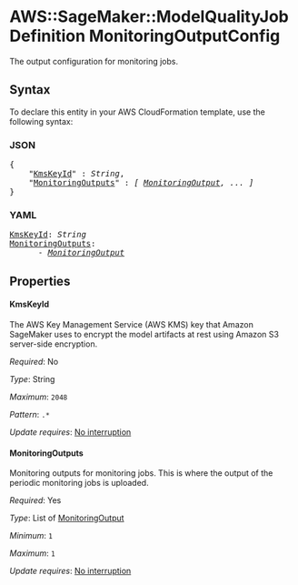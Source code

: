 # AWS::SageMaker::ModelQualityJobDefinition MonitoringOutputConfig

The output configuration for monitoring jobs.

## Syntax

To declare this entity in your AWS CloudFormation template, use the following syntax:

### JSON

<pre>
{
    "<a href="#kmskeyid" title="KmsKeyId">KmsKeyId</a>" : <i>String</i>,
    "<a href="#monitoringoutputs" title="MonitoringOutputs">MonitoringOutputs</a>" : <i>[ <a href="monitoringoutput.md">MonitoringOutput</a>, ... ]</i>
}
</pre>

### YAML

<pre>
<a href="#kmskeyid" title="KmsKeyId">KmsKeyId</a>: <i>String</i>
<a href="#monitoringoutputs" title="MonitoringOutputs">MonitoringOutputs</a>: <i>
      - <a href="monitoringoutput.md">MonitoringOutput</a></i>
</pre>

## Properties

#### KmsKeyId

The AWS Key Management Service (AWS KMS) key that Amazon SageMaker uses to encrypt the model artifacts at rest using Amazon S3 server-side encryption.

_Required_: No

_Type_: String

_Maximum_: <code>2048</code>

_Pattern_: <code>.*</code>

_Update requires_: [No interruption](https://docs.aws.amazon.com/AWSCloudFormation/latest/UserGuide/using-cfn-updating-stacks-update-behaviors.html#update-no-interrupt)

#### MonitoringOutputs

Monitoring outputs for monitoring jobs. This is where the output of the periodic monitoring jobs is uploaded.

_Required_: Yes

_Type_: List of <a href="monitoringoutput.md">MonitoringOutput</a>

_Minimum_: <code>1</code>

_Maximum_: <code>1</code>

_Update requires_: [No interruption](https://docs.aws.amazon.com/AWSCloudFormation/latest/UserGuide/using-cfn-updating-stacks-update-behaviors.html#update-no-interrupt)


